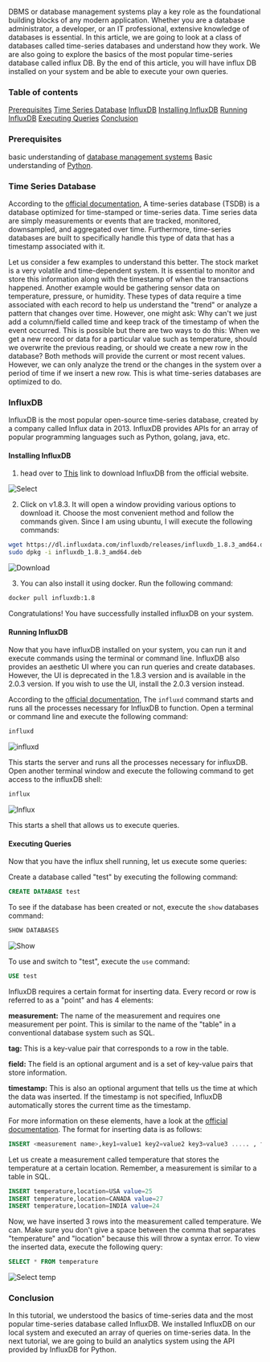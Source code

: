 DBMS or database management systems play a key role as the foundational building blocks of any modern application. Whether you are a database administrator, a developer, or an IT professional, extensive knowledge of databases is essential. In this article, we are going to look at a class of databases called time-series databases and understand how they work. We are also going to explore the basics of the most popular time-series database called influx DB. By the end of this article, you will have influx DB installed on your system and be able to execute your own queries. 
  
### Table of contents
[Prerequisites](#prerequisites)
[Time Series Database](#time-series-database)
[InfluxDB](#influxdb)
[Installing InfluxDB](#installing-influxdb)
[Running InfluxDB](#running-influxdb)
[Executing Queries](#executing-queries)
[Conclusion](#conclusion)
  
### Prerequisites
basic understanding of [database management systems](https://www.tutorialspoint.com/dbms/index.htm)
Basic understanding of [Python](https://www.python.org/about/gettingstarted/).

### Time Series Database
According to the [official documentation](https://www.influxdata.com/time-series-database/), A time-series database (TSDB) is a database optimized for time-stamped or time-series data. Time series data are simply measurements or events that are tracked, monitored, downsampled, and aggregated over time. Furthermore, time-series databases are built to specifically handle this type of data that has a timestamp associated with it. 

Let us consider a few examples to understand this better. The stock market is a very volatile and time-dependent system. It is essential to monitor and store this information along with the timestamp of when the transactions happened. Another example would be gathering sensor data on temperature, pressure, or humidity. These types of data require a time associated with each record to help us understand the "trend" or analyze a pattern that changes over time. However, one might ask: Why can't we just add a column/field called time and keep track of the timestamp of when the event occurred. This is possible but there are two ways to do this: When we get a new record or data for a particular value such as temperature, should we overwrite the previous reading, or should we create a new row in the database? Both methods will provide the current or most recent values. However, we can only analyze the trend or the changes in the system over a period of time if we insert a new row. This is what time-series databases are optimized to do.

### InfluxDB
InfluxDB is the most popular open-source time-series database, created by a company called Influx data in 2013. InfluxDB provides APIs for an array of popular programming languages such as Python, golang, java, etc. 

#### Installing InfluxDB

1. head over to [This](https://portal.influxdata.com/downloads/) link to download InfluxDB from the official website. 

![Select](/engineering-education/introduction-to-influxdb/select.png)

2. Click on v1.8.3. It will open a window providing various options to download it. Choose the most convenient method and follow the commands given. Since I am using ubuntu, I will execute the following commands:

```bash
wget https://dl.influxdata.com/influxdb/releases/influxdb_1.8.3_amd64.deb
sudo dpkg -i influxdb_1.8.3_amd64.deb
```

![Download](/engineering-education/introduction-to-influxdb/download.png)

3. You can also install it using docker. Run the following command:

```bash
docker pull influxdb:1.8
```
Congratulations! You have successfully installed influxDB on your system. 

#### Running InfluxDB
Now that you have influxDB installed on your system, you can run it and execute commands using the terminal or command line. InfluxDB also provides an aesthetic UI where you can run queries and create databases. However, the UI is deprecated in the 1.8.3 version and is available in the 2.0.3 version. If you wish to use the UI, install the 2.0.3 version instead. 

According to the [official documentation](https://docs.influxdata.com/influxdb/v1.8/tools/influxd/), The `influxd` command starts and runs all the processes necessary for InfluxDB to function. Open a terminal or command line and execute the following command:

```bash
influxd
```

![influxd](/engineering-education/introduction-to-influxdb/influxd.png)

This starts the server and runs all the processes necessary for influxDB. Open another terminal window and execute the following command to get access to the influxDB shell:

```bash
influx
```
![Influx](/engineering-education/introduction-to-influxdb/influx.png)

This starts a shell that allows us to execute queries. 

#### Executing Queries
Now that you have the influx shell running, let us execute some queries:

Create a database called "test" by executing the following command:

```sql
CREATE DATABASE test
```

To see if the database has been created or not, execute the `show` databases command:

```sql
SHOW DATABASES	
```
![Show](/engineering-education/introduction-to-influxdb/show_databases.png)

To use and switch to "test", execute the `use` command:

```sql
USE test
```

InfluxDB requires a certain format for inserting data. Every record or row is referred to as a "point" and has 4 elements: 

**measurement:** The name of the measurement and requires one measurement per point. This is similar to the name of the "table" in a conventional database system such as SQL.

**tag:** This is a key-value pair that corresponds to a row in the table.  

**field:** The field is an optional argument and is a set of key-value pairs that store information. 

**timestamp:** This is also an optional argument that tells us the time at which the data was inserted. If the timestamp is not specified, InfluxDB automatically stores the current time as the timestamp. 

For more information on these elements, have a look at the [official documentation](https://docs.influxdata.com/influxdb/cloud/reference/key-concepts/data-elements/). The format for inserting data is as follows:

```sql
INSERT <measurement name>,key1=value1 key2=value2 key3=value3 ..... , fields(optional), timestamp(optional)
```

Let us create a measurement called temperature that stores the temperature at a certain location. Remember, a measurement is similar to a table in SQL.

```sql
INSERT temperature,location=USA value=25
INSERT temperature,location=CANADA value=27
INSERT temperature,location=INDIA value=24
```

Now, we have inserted 3 rows into the measurement called temperature. We can. Make sure you don't give a space between the comma that separates "temperature" and "location" because this will throw a syntax error. To view the inserted data, execute the following query:

```sql
SELECT * FROM temperature
```

![Select temp](/engineering-education/introduction-to-influxdb/select_temperature.png)

### Conclusion
In this tutorial, we understood the basics of time-series data and the most popular time-series database called InfluxDB. We installed InfluxDB on our local system and executed an array of queries on time-series data. In the next tutorial, we are going to build an analytics system using the API provided by InfluxDB for Python. 